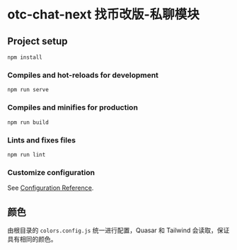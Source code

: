 # otc-chat-next 找币改版-私聊模块

## Project setup

```
npm install
```

### Compiles and hot-reloads for development

```
npm run serve
```

### Compiles and minifies for production

```
npm run build
```

### Lints and fixes files

```
npm run lint
```

### Customize configuration

See [Configuration Reference](https://cli.vuejs.org/config/).

## 颜色

由根目录的 `colors.config.js` 统一进行配置，Quasar 和 Tailwind 会读取，保证具有相同的颜色。

